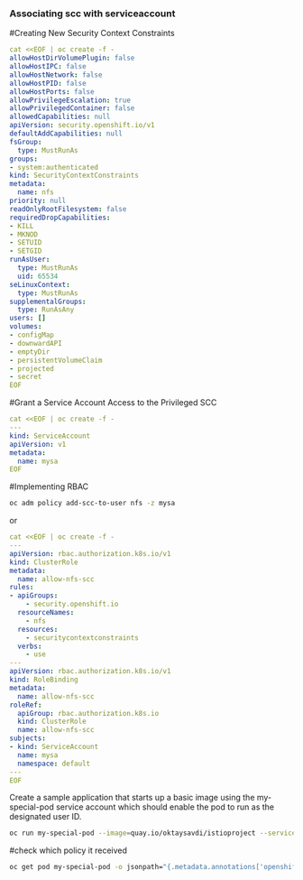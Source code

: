 ### Associating scc with serviceaccount

#Creating New Security Context Constraints

```yaml
cat <<EOF | oc create -f -
allowHostDirVolumePlugin: false
allowHostIPC: false
allowHostNetwork: false
allowHostPID: false
allowHostPorts: false
allowPrivilegeEscalation: true
allowPrivilegedContainer: false
allowedCapabilities: null
apiVersion: security.openshift.io/v1
defaultAddCapabilities: null
fsGroup:
  type: MustRunAs
groups:
- system:authenticated
kind: SecurityContextConstraints
metadata:
  name: nfs
priority: null
readOnlyRootFilesystem: false
requiredDropCapabilities:
- KILL
- MKNOD
- SETUID
- SETGID
runAsUser:
  type: MustRunAs
  uid: 65534
seLinuxContext:
  type: MustRunAs
supplementalGroups:
  type: RunAsAny
users: []
volumes:
- configMap
- downwardAPI
- emptyDir
- persistentVolumeClaim
- projected
- secret
EOF
```

#Grant a Service Account Access to the Privileged SCC
```yaml
cat <<EOF | oc create -f -
---
kind: ServiceAccount
apiVersion: v1
metadata:
  name: mysa
EOF
```

#Implementing RBAC
```sh
oc adm policy add-scc-to-user nfs -z mysa
```
or
```yaml
cat <<EOF | oc create -f -
---
apiVersion: rbac.authorization.k8s.io/v1
kind: ClusterRole
metadata:
  name: allow-nfs-scc
rules:
- apiGroups:
    - security.openshift.io
  resourceNames:
    - nfs
  resources:
    - securitycontextconstraints
  verbs:
    - use
---
apiVersion: rbac.authorization.k8s.io/v1
kind: RoleBinding
metadata:
  name: allow-nfs-scc
roleRef:
  apiGroup: rbac.authorization.k8s.io
  kind: ClusterRole
  name: allow-nfs-scc
subjects:
- kind: ServiceAccount
  name: mysa
  namespace: default
---
EOF
```

Create a sample application that starts up a basic image using the my-special-pod service account which should enable the pod to run as the designated user ID.
```sh
oc run my-special-pod --image=quay.io/oktaysavdi/istioproject --serviceaccount=batch-scc-sa --command -- /bin/bash -c 'while true; do sleep 3; done'
```
#check which policy it received
```sh
oc get pod my-special-pod -o jsonpath="{.metadata.annotations['openshift\.io/scc']}"
```
